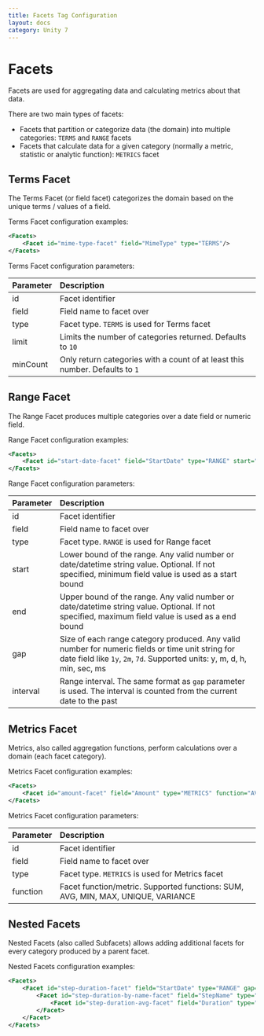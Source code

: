 ```yaml
---
title: Facets Tag Configuration
layout: docs
category: Unity 7
---
```


# Facets

Facets are used for aggregating data and calculating metrics about that data.

There are two main types of facets:

- Facets that partition or categorize data (the domain) into multiple categories: `TERMS` and `RANGE` facets
- Facets that calculate data for a given category (normally a metric, statistic or analytic function): `METRICS` facet

## Terms Facet

The Terms Facet (or field facet) categorizes the domain based on the unique terms / values of a field.

Terms Facet configuration examples:

```xml
<Facets>
    <Facet id="mime-type-facet" field="MimeType" type="TERMS"/>
</Facets>
```

Terms Facet configuration parameters:

| Parameter | Description |
|:----|:-------------------|
|id | Facet identifier |
|field | Field name to facet over |
|type | Facet type. `TERMS` is used for Terms facet |
|limit | Limits the number of categories returned. Defaults to `10` |
|minCount | Only return categories with a count of at least this number. Defaults to `1` |

## Range Facet

The Range Facet produces multiple categories over a date field or numeric field.

Range Facet configuration examples:

```xml
<Facets>
    <Facet id="start-date-facet" field="StartDate" type="RANGE" start="2020-01-01T00:00:00Z" end="2020-12-31T23:59:59Z" gap="1m"/>
</Facets>
```

Range Facet configuration parameters:

| Parameter | Description |
|:----|:-------------------|
|id | Facet identifier |
|field | Field name to facet over |
|type | Facet type. `RANGE` is used for Range facet |
|start | Lower bound of the range. Any valid number or date/datetime string value. Optional. If not specified, minimum field value is used as a start bound |
|end | Upper bound of the range. Any valid number or date/datetime string value. Optional. If not specified, maximum field value is used as a end bound |
|gap | Size of each range category produced. Any valid number for numeric fields or time unit string for date field like `1y`, `2m`, `7d`. Supported units: y, m, d, h, min, sec, ms |
|interval | Range interval. The same format as `gap` parameter is used. The interval is counted from the current date to the past |

## Metrics Facet

Metrics, also called aggregation functions, perform calculations over a domain (each facet category).

Metrics Facet configuration examples:

```xml
<Facets>
    <Facet id="amount-facet" field="Amount" type="METRICS" function="AVG"/>
</Facets>
```

Metrics Facet configuration parameters:

| Parameter | Description |
|:----|:-------------------|
|id | Facet identifier |
|field | Field name to facet over |
|type | Facet type. `METRICS` is used for Metrics facet |
|function | Facet function/metric. Supported functions: SUM, AVG, MIN, MAX, UNIQUE, VARIANCE |

## Nested Facets

Nested Facets (also called Subfacets) allows adding additional facets for every category produced by a parent facet.

Nested Facets configuration examples:

```xml
<Facets>
    <Facet id="step-duration-facet" field="StartDate" type="RANGE" gap="1m">
        <Facet id="step-duration-by-name-facet" field="StepName" type="TERMS">
            <Facet id="step-duration-avg-facet" field="Duration" type="METRICS" function="AVG"/>
        </Facet>
    </Facet>
</Facets>
```